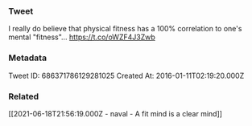 ### Tweet
I really do believe that physical fitness has a 100% correlation to one's mental "fitness"… https://t.co/oWZF4J3Zwb

### Metadata
Tweet ID: 686371786129281025
Created At: 2016-01-11T02:19:20.000Z

### Related
[[2021-06-18T21:56:19.000Z - naval - A fit mind is a clear mind]]

